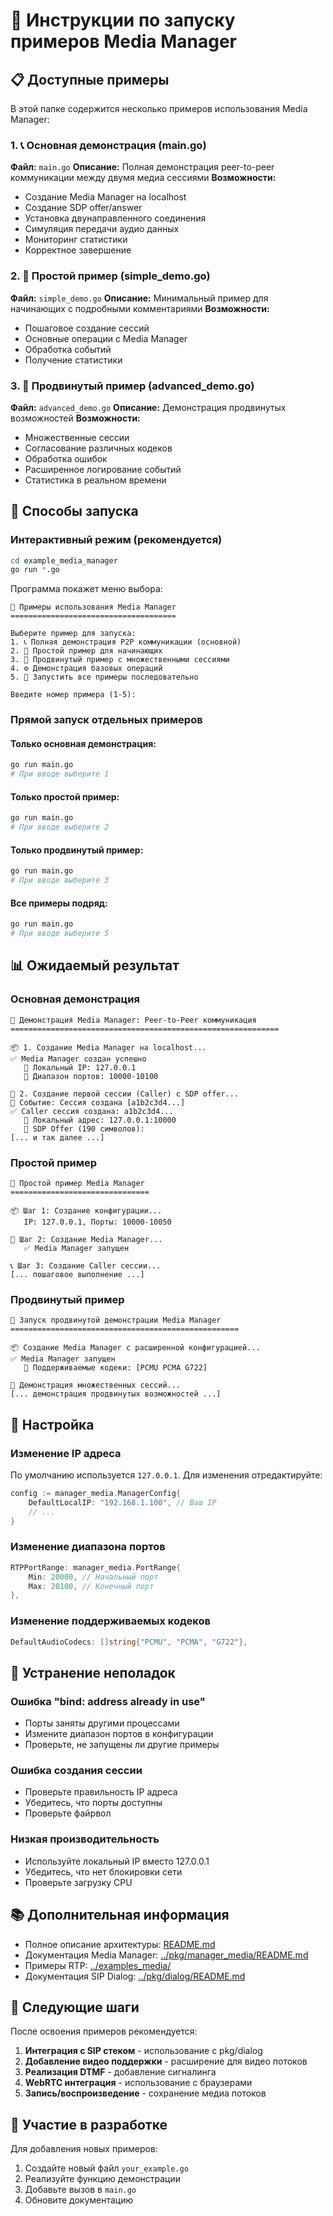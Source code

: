 # 🚀 Инструкции по запуску примеров Media Manager

## 📋 Доступные примеры

В этой папке содержится несколько примеров использования Media Manager:

### 1. 📞 Основная демонстрация (main.go)
**Файл:** `main.go`
**Описание:** Полная демонстрация peer-to-peer коммуникации между двумя медиа сессиями
**Возможности:**
- Создание Media Manager на localhost
- Создание SDP offer/answer 
- Установка двунаправленного соединения
- Симуляция передачи аудио данных
- Мониторинг статистики
- Корректное завершение

### 2. 🔧 Простой пример (simple_demo.go)
**Файл:** `simple_demo.go`
**Описание:** Минимальный пример для начинающих с подробными комментариями
**Возможности:**
- Пошаговое создание сессий
- Основные операции с Media Manager
- Обработка событий
- Получение статистики

### 3. 🚀 Продвинутый пример (advanced_demo.go)
**Файл:** `advanced_demo.go`
**Описание:** Демонстрация продвинутых возможностей
**Возможности:**
- Множественные сессии
- Согласование различных кодеков
- Обработка ошибок
- Расширенное логирование событий
- Статистика в реальном времени

## 🏃 Способы запуска

### Интерактивный режим (рекомендуется)
```bash
cd example_media_manager
go run *.go
```

Программа покажет меню выбора:
```
🎯 Примеры использования Media Manager
=====================================

Выберите пример для запуска:
1. 📞 Полная демонстрация P2P коммуникации (основной)
2. 🔧 Простой пример для начинающих
3. 🚀 Продвинутый пример с множественными сессиями
4. ⚙️ Демонстрация базовых операций
5. 🎯 Запустить все примеры последовательно

Введите номер примера (1-5):
```

### Прямой запуск отдельных примеров

#### Только основная демонстрация:
```bash
go run main.go
# При вводе выберите 1
```

#### Только простой пример:
```bash
go run main.go
# При вводе выберите 2
```

#### Только продвинутый пример:
```bash
go run main.go
# При вводе выберите 3
```

#### Все примеры подряд:
```bash
go run main.go
# При вводе выберите 5
```

## 📊 Ожидаемый результат

### Основная демонстрация
```
🎯 Демонстрация Media Manager: Peer-to-Peer коммуникация
============================================================

📦 1. Создание Media Manager на localhost...
✅ Media Manager создан успешно
   📍 Локальный IP: 127.0.0.1
   🔌 Диапазон портов: 10000-10100

🚀 2. Создание первой сессии (Caller) с SDP offer...
🎉 Событие: Сессия создана [a1b2c3d4...]
✅ Caller сессия создана: a1b2c3d4...
   📍 Локальный адрес: 127.0.0.1:10000
   📄 SDP Offer (190 символов):
[... и так далее ...]
```

### Простой пример
```
🎯 Простой пример Media Manager
===============================

📦 Шаг 1: Создание конфигурации...
   IP: 127.0.0.1, Порты: 10000-10050

🚀 Шаг 2: Создание Media Manager...
   ✅ Media Manager запущен

📞 Шаг 3: Создание Caller сессии...
[... пошаговое выполнение ...]
```

### Продвинутый пример
```
🚀 Запуск продвинутой демонстрации Media Manager
===================================================

📦 Создание Media Manager с расширенной конфигурацией...
✅ Media Manager запущен
   🎵 Поддерживаемые кодеки: [PCMU PCMA G722]

🔗 Демонстрация множественных сессий...
[... демонстрация продвинутых возможностей ...]
```

## 🔧 Настройка

### Изменение IP адреса
По умолчанию используется `127.0.0.1`. Для изменения отредактируйте:
```go
config := manager_media.ManagerConfig{
    DefaultLocalIP: "192.168.1.100", // Ваш IP
    // ...
}
```

### Изменение диапазона портов  
```go
RTPPortRange: manager_media.PortRange{
    Min: 20000, // Начальный порт
    Max: 20100, // Конечный порт
},
```

### Изменение поддерживаемых кодеков
```go
DefaultAudioCodecs: []string{"PCMU", "PCMA", "G722"},
```

## 🐛 Устранение неполадок

### Ошибка "bind: address already in use"
- Порты заняты другими процессами
- Измените диапазон портов в конфигурации
- Проверьте, не запущены ли другие примеры

### Ошибка создания сессии
- Проверьте правильность IP адреса
- Убедитесь, что порты доступны
- Проверьте файрвол

### Низкая производительность
- Используйте локальный IP вместо 127.0.0.1
- Убедитесь, что нет блокировки сети
- Проверьте загрузку CPU

## 📚 Дополнительная информация

- Полное описание архитектуры: [README.md](README.md)
- Документация Media Manager: [../pkg/manager_media/README.md](../pkg/manager_media/README.md)
- Примеры RTP: [../examples_media/](../examples_media/)
- Документация SIP Dialog: [../pkg/dialog/README.md](../pkg/dialog/README.md)

## 🎯 Следующие шаги

После освоения примеров рекомендуется:

1. **Интеграция с SIP стеком** - использование с pkg/dialog
2. **Добавление видео поддержки** - расширение для видео потоков  
3. **Реализация DTMF** - добавление сигналинга
4. **WebRTC интеграция** - использование с браузерами
5. **Запись/воспроизведение** - сохранение медиа потоков

## 🤝 Участие в разработке

Для добавления новых примеров:
1. Создайте новый файл `your_example.go`
2. Реализуйте функцию демонстрации
3. Добавьте вызов в `main.go`
4. Обновите документацию 
